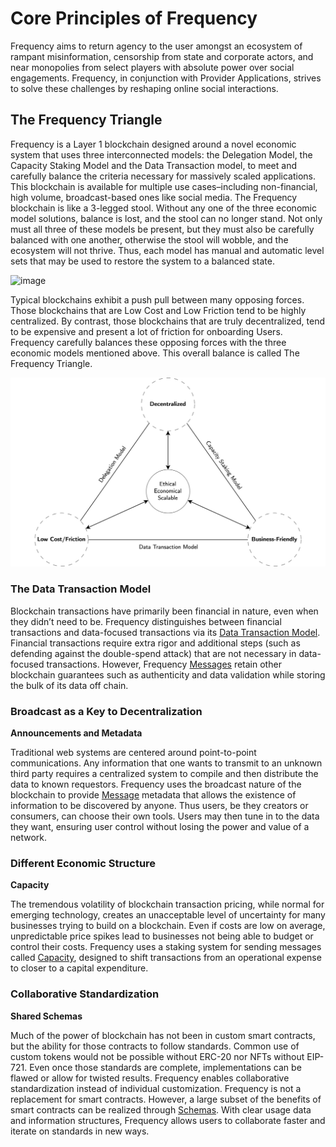 # Core Principles of Frequency

Frequency aims to return agency to the user amongst an ecosystem of rampant misinformation, censorship from state and corporate actors, and near monopolies from select players with absolute power over social engagements.
Frequency, in conjunction with Provider Applications, strives to solve these challenges by reshaping online social interactions.

## The Frequency Triangle

Frequency is a Layer 1 blockchain designed around a novel economic system that uses three interconnected models: the Delegation Model, the Capacity Staking Model and the Data Transaction model, to meet and carefully balance the criteria necessary for massively scaled applications. This blockchain is available for multiple use cases–including non-financial, high volume, broadcast-based ones like social media. The Frequency blockchain is like a 3-legged stool.  Without any one of the three economic model solutions, balance is lost, and the stool can no longer stand. Not only must all three of these models be present, but they must also be carefully balanced with one another, otherwise the stool will wobble, and the ecosystem will not thrive.  Thus, each model has manual and automatic level sets that may be used to restore the system to a balanced state.

![image](https://github.com/LibertyDSNP/frequency-docs/assets/118223896/62d62a7c-49b9-4c2c-b279-f49d5dbe5119)

Typical blockchains exhibit a push pull between many opposing forces.  Those blockchains that are Low Cost and Low Friction tend to be highly centralized.  By contrast, those blockchains that are truly decentralized, tend to be expensive and present a lot of friction for onboarding Users.  Frequency carefully balances these opposing forces with the three economic models mentioned above.  This overall balance is called The Frequency Triangle.

![image](https://github.com/LibertyDSNP/frequency-docs/blob/editing-session/pages/images/The%20Frequency%20Triangle.png)

### The Data Transaction Model

Blockchain transactions have primarily been financial in nature, even when they didn’t need to be.
Frequency distinguishes between financial transactions and data-focused transactions via its [Data Transaction Model](https://github.com/LibertyDSNP/frequency-docs/blob/editing-session/pages/Basics/DataTransactionModel.md).
Financial transactions require extra rigor and additional steps (such as defending against the double-spend attack) that are not necessary in data-focused transactions.  However, Frequency [Messages](./Messages.md) retain other blockchain guarantees such as authenticity and data validation while storing the bulk of its data off chain.


### Broadcast as a Key to Decentralization
**Announcements and Metadata**

Traditional web systems are centered around point-to-point communications.
Any information that one wants to transmit to an unknown third party requires a centralized system to compile and then distribute the data to known requestors.
Frequency uses the broadcast nature of the blockchain to provide [Message](./Messages.md) metadata that allows the existence of information to be discovered by anyone.
Thus users, be they creators or consumers, can choose their own tools.
Users may then tune in to the data they want, ensuring user control without losing the power and value of a network.


### Different Economic Structure
**Capacity**

The tremendous volatility of blockchain transaction pricing, while normal for emerging technology, creates an unacceptable level of uncertainty for many businesses trying to build on a blockchain.
Even if costs are low on average, unpredictable price spikes lead to businesses not being able to budget or control their costs.
Frequency uses a staking system for sending messages called [Capacity](../Tokenomics/Capacity.md), designed to shift transactions from an operational expense to closer to a capital expenditure.

### Collaborative Standardization
**Shared Schemas**

Much of the power of blockchain has not been in custom smart contracts, but the ability for those contracts to follow standards.
Common use of custom tokens would not be possible without ERC-20 nor NFTs without EIP-721.
Even once those standards are complete, implementations can be flawed or allow for twisted results.
Frequency enables collaborative standardization instead of individual customization.
Frequency is not a replacement for smart contracts.
However, a large subset of the benefits of smart contracts can be realized through [Schemas](./Schemas.md).
With clear usage data and information structures, Frequency allows users to collaborate faster and iterate on standards in new ways.

